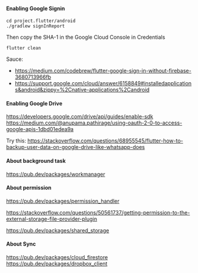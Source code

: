 #### Enabling Google Signin

    cd project.flutter/android
    ./gradlew signInReport

Then copy the SHA-1 in the Google Cloud Console in Credentials

    flutter clean


Sauce:
- https://medium.com/codebrew/flutter-google-sign-in-without-firebase-3680713966fb
- https://support.google.com/cloud/answer/6158849#installedapplications&android&zippy=%2Cnative-applications%2Candroid

#### Enabling Google Drive

https://developers.google.com/drive/api/guides/enable-sdk
https://medium.com/@anupama.pathirage/using-oauth-2-0-to-access-google-apis-1dbd01edea9a


Try this:
https://stackoverflow.com/questions/68955545/flutter-how-to-backup-user-data-on-google-drive-like-whatsapp-does

#### About background task

https://pub.dev/packages/workmanager

#### About permission

https://pub.dev/packages/permission_handler

https://stackoverflow.com/questions/50561737/getting-permission-to-the-external-storage-file-provider-plugin

https://pub.dev/packages/shared_storage


#### About Sync

https://pub.dev/packages/cloud_firestore
https://pub.dev/packages/dropbox_client

